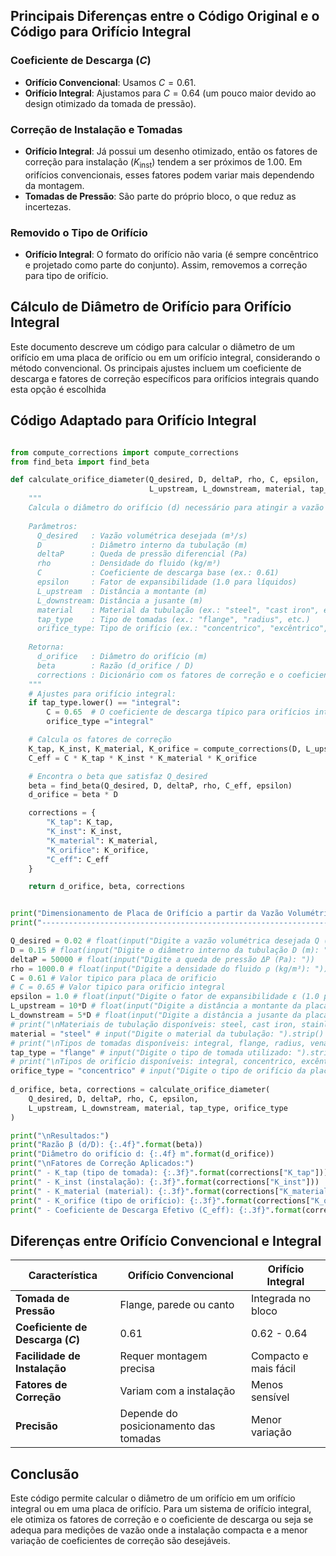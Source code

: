 ## Principais Diferenças entre o Código Original e o Código para Orifício Integral

### Coeficiente de Descarga ($C$)

- **Orifício Convencional**: Usamos $C = 0.61$.
- **Orifício Integral**: Ajustamos para $C = 0.64$ (um pouco maior devido ao design otimizado da tomada de pressão).

### Correção de Instalação e Tomadas

- **Orifício Integral**: Já possui um desenho otimizado, então os fatores de correção para instalação ($K_{\text{inst}}$) tendem a ser próximos de $1.00$. Em orifícios convencionais, esses fatores podem variar mais dependendo da montagem.
- **Tomadas de Pressão**: São parte do próprio bloco, o que reduz as incertezas.

### Removido o Tipo de Orifício

- **Orifício Integral**: O formato do orifício não varia (é sempre concêntrico e projetado como parte do conjunto). Assim, removemos a correção para tipo de orifício.

## Cálculo de Diâmetro de Orifício para Orifício Integral

Este documento descreve um código para calcular o diâmetro de um orifício em 
uma placa de orifício ou em um orifício integral, considerando o método convencional. 
Os principais ajustes incluem um coeficiente de descarga e fatores de correção específicos para orifícios integrais quando esta opção é escolhida

## Código Adaptado para Orifício Integral

```python

from compute_corrections import compute_corrections
from find_beta import find_beta

def calculate_orifice_diameter(Q_desired, D, deltaP, rho, C, epsilon,
                               L_upstream, L_downstream, material, tap_type ="integral", orifice_type ="integral"):
    """
    Calcula o diâmetro do orifício (d) necessário para atingir a vazão volumétrica desejada.
    
    Parâmetros:
      Q_desired   : Vazão volumétrica desejada (m³/s)
      D           : Diâmetro interno da tubulação (m)
      deltaP      : Queda de pressão diferencial (Pa)
      rho         : Densidade do fluido (kg/m³)
      C           : Coeficiente de descarga base (ex.: 0.61)
      epsilon     : Fator de expansibilidade (1.0 para líquidos)
      L_upstream  : Distância a montante (m)
      L_downstream: Distância a jusante (m)
      material    : Material da tubulação (ex.: "steel", "cast iron", etc.)      
      tap_type    : Tipo de tomadas (ex.: "flange", "radius", etc.)
      orifice_type: Tipo de orifício (ex.: "concentrico", "excêntrico", "segmental", "conica", "bordo")
    
    Retorna:
      d_orifice   : Diâmetro do orifício (m)
      beta        : Razão (d_orifice / D)
      corrections : Dicionário com os fatores de correção e o coeficiente efetivo.
    """
    # Ajustes para orifício integral:
    if tap_type.lower() == "integral":
        C = 0.65  # O coeficiente de descarga típico para orifícios integrais é ligeiramente maior
        orifice_type ="integral"

    # Calcula os fatores de correção
    K_tap, K_inst, K_material, K_orifice = compute_corrections(D, L_upstream, L_downstream, material, tap_type, orifice_type)
    C_eff = C * K_tap * K_inst * K_material * K_orifice

    # Encontra o beta que satisfaz Q_desired
    beta = find_beta(Q_desired, D, deltaP, rho, C_eff, epsilon)
    d_orifice = beta * D

    corrections = {
        "K_tap": K_tap,
        "K_inst": K_inst,
        "K_material": K_material,
        "K_orifice": K_orifice,
        "C_eff": C_eff
    }

    return d_orifice, beta, corrections


print("Dimensionamento de Placa de Orifício a partir da Vazão Volumétrica Desejada")
print("-----------------------------------------------------------------------")

Q_desired = 0.02 # float(input("Digite a vazão volumétrica desejada Q (Nm³/s): "))
D = 0.15 # float(input("Digite o diâmetro interno da tubulação D (m): "))
deltaP = 50000 # float(input("Digite a queda de pressão ΔP (Pa): "))
rho = 1000.0 # float(input("Digite a densidade do fluido ρ (kg/m³): "))
C = 0.61 # Valor tipico para placa de orificio
# C = 0.65 # Valor tipico para orificio integral 
epsilon = 1.0 # float(input("Digite o fator de expansibilidade ε (1.0 para líquidos): "))
L_upstream = 10*D # float(input("Digite a distância a montante da placa (m): "))
L_downstream = 5*D # float(input("Digite a distância a jusante da placa (m): "))
# print("\nMateriais de tubulação disponíveis: steel, cast iron, stainless steel, plastic, copper")
material = "steel" # input("Digite o material da tubulação: ").strip()
# print("\nTipos de tomadas disponíveis: integral, flange, radius, vena, corner, pipe")
tap_type = "flange" # input("Digite o tipo de tomada utilizado: ").strip()
# print("\nTipos de orifício disponíveis: integral, concentrico, excêntrico, segmental, conica, bordo")
orifice_type = "concentrico" # input("Digite o tipo de orifício da placa: ").strip()
        
d_orifice, beta, corrections = calculate_orifice_diameter(
    Q_desired, D, deltaP, rho, C, epsilon,
    L_upstream, L_downstream, material, tap_type, orifice_type
)

print("\nResultados:")
print("Razão β (d/D): {:.4f}".format(beta))
print("Diâmetro do orifício d: {:.4f} m".format(d_orifice))
print("\nFatores de Correção Aplicados:")
print(" - K_tap (tipo de tomada): {:.3f}".format(corrections["K_tap"]))
print(" - K_inst (instalação): {:.3f}".format(corrections["K_inst"]))
print(" - K_material (material): {:.3f}".format(corrections["K_material"]))
print(" - K_orifice (tipo de orifício): {:.3f}".format(corrections["K_orifice"]))
print(" - Coeficiente de Descarga Efetivo (C_eff): {:.3f}".format(corrections["C_eff"]))


```

## Diferenças entre Orifício Convencional e Integral

| Característica          | Orifício Convencional      | Orifício Integral |
|------------------------|--------------------------|-------------------|
| **Tomada de Pressão**  | Flange, parede ou canto  | Integrada no bloco |
| **Coeficiente de Descarga ($C$)** | 0.61 | 0.62 - 0.64 |
| **Facilidade de Instalação** | Requer montagem precisa | Compacto e mais fácil |
| **Fatores de Correção** | Variam com a instalação | Menos sensível |
| **Precisão** | Depende do posicionamento das tomadas | Menor variação |

## Conclusão

Este código permite calcular o diâmetro de um orifício em um orifício integral ou em uma placa de orifício. Para um sistema de 
orifício integral, ele otimiza os fatores de correção e o coeficiente de descarga ou seja se adequa para medições de vazão onde a instalação compacta e a menor variação de coeficientes de correção são desejáveis.